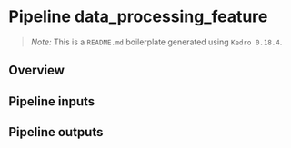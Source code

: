# Pipeline data_processing_feature

> *Note:* This is a `README.md` boilerplate generated using `Kedro 0.18.4`.

## Overview

<!---
Please describe your modular pipeline here.
-->

## Pipeline inputs

<!---
The list of pipeline inputs.
-->

## Pipeline outputs

<!---
The list of pipeline outputs.
-->
